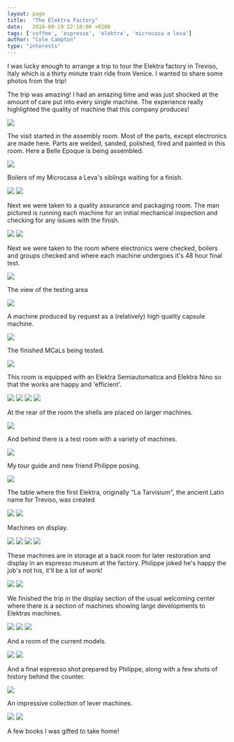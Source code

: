 ```yaml
---
layout: page
title:  "The Elektra Factory"
date:   2016-09-19 22:10:00 +0200
tags: ['coffee', 'espresso', 'elektra', 'microcasa a leva']
author: "Cole Campton"
type: "interests"
---
```


I was lucky enough to arrange a trip to tour the Elektra factory in Treviso, Italy which is a thirty minute train ride from Venice. I wanted to share some photos from the trip!

The trip was amazing! I had an amazing time and was just shocked at the amount of care put into every single machine. The experience really highlighted the quality of machine that this company produces!

![](images/Elektra/01.jpg)

The visit started in the assembly room. Most of the parts, except electronics are made here. Parts are welded, sanded, polished, fired and painted in this room. Here a Belle Epoque is being assembled. 

![](images/Elektra/02.jpg)

Boilers of my Microcasa a Leva's siblings waiting for a finish.

![](images/Elektra/03.jpg)
![](images/Elektra/04.jpg)

Next we were taken to a quality assurance and packaging room. The man pictured is running each machine for an initial mechanical inspection and checking for any issues with the finish. 

![](images/Elektra/05.jpg)
![](images/Elektra/06.jpg)

Next we were taken to the room where electronics were checked, boilers and groups checked and where each machine undergoes it's 48 hour final test.

![](images/Elektra/07.jpg)

The view of the testing area

![](images/Elektra/08.jpg)

A machine produced by request as a (relatively) high quality capsule machine.

![](images/Elektra/09.jpg)

The finished MCaLs being tested.

![](images/Elektra/10.jpg)

This room is equipped with an Elektra Semiautomatica and Elektra Nino so that the works are happy and 'efficient'. 

![](images/Elektra/11.jpg)
![](images/Elektra/12.jpg)
![](images/Elektra/13.jpg)
![](images/Elektra/14.jpg)

At the rear of the room the shells are placed on larger machines.

![](images/Elektra/15.jpg)

And behind there is a test room with a variety of machines.

![](images/Elektra/16.jpg)

My tour guide and new friend Philippe posing.

![](images/Elektra/17.jpg)

The table where the first Elektra, originally "La Tarvisium", the ancient Latin name for Treviso, was created

![](images/Elektra/18.jpg)
![](images/Elektra/20.jpg)

Machines on display.

![](images/Elektra/21.jpg)
![](images/Elektra/22.jpg)
![](images/Elektra/23.jpg)
![](images/Elektra/24.jpg)

These machines are in storage at a back room for later restoration and display in an espresso museum at the factory. Philippe joked he's happy the job's not his, it'll be a lot of work!

![](images/Elektra/25.jpg)
![](images/Elektra/26.jpg)

We finished the trip in the display section of the usual welcoming center where there is a section of machines showing large developments to Elektras machines.

![](images/Elektra/27.jpg)
![](images/Elektra/28.jpg)
![](images/Elektra/29.jpg)

And a room of the current models.

![](images/Elektra/30.jpg)
![](images/Elektra/31.jpg)

And a final espresso shot prepared by Philippe, along with a few shots of history behind the counter.

![](images/Elektra/32.jpg)

An impressive collection of lever machines. 

![](images/Elektra/33.jpg)
![](images/Elektra/34.jpg)

A few books I was gifted to take home!